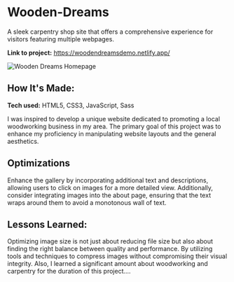 # Wooden-Dreams
A sleek carpentry shop site that offers a comprehensive experience for visitors featuring multiple webpages.

**Link to project:** https://woodendreamsdemo.netlify.app/

![Wooden Dreams Homepage](https://github.com/SamanthaLProgramming/Wooden-Dreams/assets/150631576/460604ce-9166-4ea7-a174-e20d88671fb8)


## How It's Made:

**Tech used:** HTML5, CSS3, JavaScript, Sass

I was inspired to develop a unique website dedicated to promoting a local woodworking business in my area. The primary goal of this project was to enhance my proficiency in manipulating website layouts and the general aesthetics.

## Optimizations

Enhance the gallery by incorporating additional text and descriptions, allowing users to click on images for a more detailed view. Additionally, consider integrating images into the about page, ensuring that the text wraps around them to avoid a monotonous wall of text.

## Lessons Learned:

Optimizing image size is not just about reducing file size but also about finding the right balance between quality and performance. By utilizing tools and techniques to compress images without compromising their visual integrity. Also, I learned a significant amount about woodworking and carpentry for the duration of this project....
